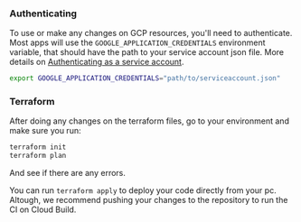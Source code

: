 
### Authenticating

To use or make any changes on GCP resources, you'll need to authenticate. Most apps will use the `GOOGLE_APPLICATION_CREDENTIALS` environment variable, that should have the path to your service account json file. More details on [Authenticating as a service account](https://cloud.google.com/docs/authentication/production).

```sh
export GOOGLE_APPLICATION_CREDENTIALS="path/to/serviceaccount.json"
```

### Terraform

After doing any changes on the terraform files, go to your environment and make sure you run:

```sh
terraform init
terraform plan
```

And see if there are any errors.

You can run `terraform apply` to deploy your code directly from your pc. Altough, we recommend pushing your changes to the repository to run the CI on Cloud Build.
